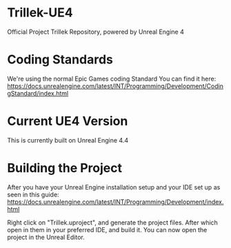 Trillek-UE4
===========

Official Project Trillek Repository, powered by Unreal Engine 4

Coding Standards
================
We're using the normal Epic Games coding Standard
You can find it here: https://docs.unrealengine.com/latest/INT/Programming/Development/CodingStandard/index.html

Current UE4 Version
===================
This is currently built on Unreal Engine 4.4

Building the Project
====================
After you have your Unreal Engine installation setup and your IDE set up as seen in this guide:
https://docs.unrealengine.com/latest/INT/Programming/Development/index.html

Right click on "Trillek.uproject", and generate the project files.
After which open in them in your preferred IDE, and build it. You can now open the project in the Unreal Editor.
